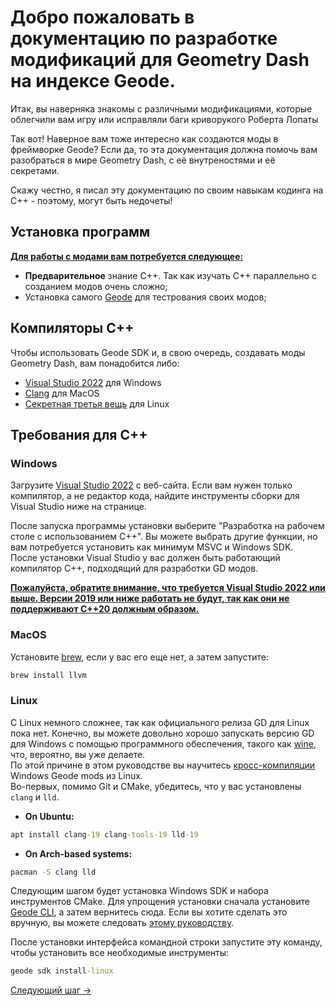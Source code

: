 # Добро пожаловать в документацию по разработке модификаций для Geometry Dash на индексе Geode.

Итак, вы наверняка знакомы с различными модификациями, которые облегчили вам игру или исправляли баги криворукого Роберта Лопаты

Так вот! Наверное вам тоже интересно как создаются моды в фреймворке Geode? Если да, то эта документация должна помочь вам разобраться в мире Geometry Dash, с её внутреностями и её секретами.

Скажу честно, я писал эту документацию по своим навыкам кодинга на C++ - поэтому, могут быть недочеты!

## Установка программ
<ins>**Для работы с модами вам потребуется следующее:**</ins>

- **Предварительное** знание C++. Так как изучать C++ параллельно с созданием модов очень сложно;
- Установка самого [Geode](https://geode-sdk.org/install/) для тестрования своих модов;

## Компиляторы C++
Чтобы использовать Geode SDK и, в свою очередь, создавать моды Geometry Dash, вам понадобится либо:
- [Visual Studio 2022](https://visualstudio.microsoft.com/ru/thank-you-downloading-visual-studio/?sku=Community&channel=Release&version=VS2022&source=VSLandingPage&cid=2030&passive=false) для Windows
- [Clang](https://docs.geode-sdk.org/getting-started/cpp-stuff/#macos) для MacOS
- [Секретная третья вещь](getStart.md#linux) для Linux

## Требования для C++
### Windows
Загрузите [Visual Studio 2022](https://visualstudio.microsoft.com/ru/thank-you-downloading-visual-studio/?sku=Community&channel=Release&version=VS2022&source=VSLandingPage&cid=2030&passive=false) с веб-сайта. Если вам нужен только компилятор, а не редактор кода, найдите инструменты сборки для Visual Studio ниже на странице.

После запуска программы установки выберите "Разработка на рабочем столе с использованием C++". Вы можете выбрать другие функции, но вам потребуется установить как минимум MSVC и Windows SDK.\
После установки Visual Studio у вас должен быть работающий компилятор C++, подходящий для разработки GD модов.

<ins>**Пожалуйста, обратите внимание, что требуется Visual Studio 2022 или выше. Версии 2019 или ниже работать не будут, так как они не поддерживают C++20 должным образом.**</ins>
### MacOS
Установите [brew](https://brew.sh/), если у вас его еще нет, а затем запустите:

```cmd
brew install llvm
```
### Linux
С Linux немного сложнее, так как официального релиза GD для Linux пока нет. Конечно, вы можете довольно хорошо запускать версию GD для Windows с помощью программного обеспечения, такого как [wine](https://www.winehq.org/), что, вероятно, вы уже делаете.\
По этой причине в этом руководстве вы научитесь [кросс-компиляции](https://en.wikipedia.org/wiki/Cross_compiler) Windows Geode mods из Linux.\
Во-первых, помимо Git и CMake, убедитесь, что у вас установлены ``clang`` и ``lld``.

- **On Ubuntu:**
```cmd
apt install clang-19 clang-tools-19 lld-19
```
- **On Arch-based systems:**
```cmd
pacman -S clang lld
```
Следующим шагом будет установка Windows SDK и набора инструментов CMake. Для упрощения установки сначала установите [Geode CLI](https://docs.geode-sdk.org/getting-started/geode-cli), а затем вернитесь сюда. Если вы хотите сделать это вручную, вы можете следовать [этому руководству](https://gist.github.com/matcool/abb65ee59ded3766717c673014c3a2a7).

После установки интерфейса командной строки запустите эту команду, чтобы установить все необходимые инструменты:
```cmd
geode sdk install-linux
```
[Следующий шаг ->](https://github.com/xDarinox/GeometryDashCreateMod/blob/main/docs/start/geodeCLI.md)
